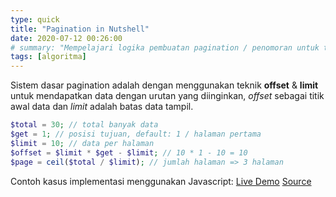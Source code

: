 ```yaml
---
type: quick
title: "Pagination in Nutshell"
date: 2020-07-12 00:26:00
# summary: "Mempelajari logika pembuatan pagination / penomoran untuk tiap halaman"
tags: [algoritma]
---
```


Sistem dasar pagination adalah dengan menggunakan teknik **offset** & **limit** untuk mendapatkan data dengan urutan yang diinginkan, *offset* sebagai titik awal data dan *limit* adalah batas data tampil.

``` php
$total = 30; // total banyak data
$get = 1; // posisi tujuan, default: 1 / halaman pertama 
$limit = 10; // data per halaman
$offset = $limit * $get - $limit; // 10 * 1 - 10 = 10
$page = ceil($total / $limit); // jumlah halaman => 3 halaman
```

Contoh kasus implementasi menggunakan Javascript:
[Live Demo](https://Pagination--bramaudi.repl.co)
[Source](https://repl.it/@bramaudi/Pagination)